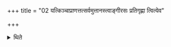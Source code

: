 +++
title = "02 यत्किञ्चाप्राणत्तत्सर्वमुत्तानस्त्वाङ्गीरसः प्रतिगृह्णा त्वित्येव"

+++

<details><summary>थिते</summary>

यत्किंचाप्राणत्तत्सर्वमुत्तानस्त्वाङ्गीरसः प्रतिगृह्णा त्वित्येव प्रतिगृह्णीयात् । यद्वानाम्नातमन्त्रम् २
</details>
